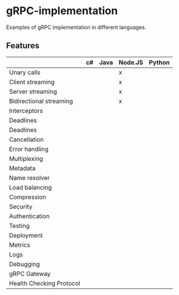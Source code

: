 # gRPC-implementation

Examples of gRPC implementation in different languages.

## Features

|                          | c# | Java | Node.JS | Python |
|--------------------------|----|------|---------|--------|
| Unary calls              |    |      |    x    |        |
| Client streaming         |    |      |    x    |        |
| Server streaming         |    |      |    x    |        |
| Bidirectional streaming  |    |      |    x    |        |
| Interceptors             |    |      |         |        |
| Deadlines                |    |      |         |        |
| Deadlines                |    |      |         |        |
| Cancellation             |    |      |         |        |
| Error handling           |    |      |         |        |
| Multiplexing             |    |      |         |        |
| Metadata                 |    |      |         |        |
| Name resolver            |    |      |         |        |
| Load balancing           |    |      |         |        |
| Compression              |    |      |         |        |
| Security                 |    |      |         |        |
| Authentication           |    |      |         |        |
| Testing                  |    |      |         |        |
| Deployment               |    |      |         |        |
| Metrics                  |    |      |         |        |
| Logs                     |    |      |         |        |
| Debugging                |    |      |         |        |
| gRPC Gateway             |    |      |         |        |
| Health Checking Protocol |    |      |         |        |
